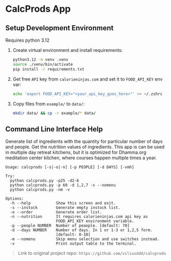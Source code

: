 # CalcProds App

## Setup Development Environment

Requires python 3.12
1. Create virtual environment and install requirements:
    ```bash
    python3.12 -m venv .venv
    source ./venv/bin/activate
    pip install -r requirements.txt
    ```
2. Get free `API` key from `calorieninjas.com` and set it to `FOOD_API_KEY` env var:
    ```bash
    echo 'export FOOD_API_KEY="<your_api_key_goes_here>"' >> ~/.zshrc
    ```
3. Copy files from `example/` to `data/`:
    ```bash
    mkdir data/ && cp -r example/* data/
    ```

## Command Line Interface Help
Generate list of ingredients with the quantity for particular number of days and people. Get the nutrition values of ingredients.
This app is can be used in multiple day retreat kitchens, but it is optimized for Dhamma.org meditation center kitchen, where courses happen multiple times a year.
```
Usage: calcprods [-s|-o|-n] [-p PEOPLE] [-d DAYS] [-vmh]

Try:
  python calcprods.py -p25 -d2-6
  python calcprods.py -p 60 -d 1,2,7 -s --nomenu
  python calcprods.py -nm -v

Options:
  -h --help           Show this screen and exit.
  -s --instock        Generate empty instock list.
  -o --order          Generate order list.
  -n --nutrition      It requires calorieninjas.com api key as
                      FOOD_API_KEY environment variable.
  -p --people NUMBER  Number of peaople. [default: 70]
  -d --days NUMBER    Number of days. In 1 or 1-3 or 1,2,5 form.
                      [default: 0-10]
  -m --nomenu         Skip menu selection and use switches instead.
  -v                  Print output table to the terminal.
```

> Link to original project repo: `https://github.com/viliusddd/calcprods`
